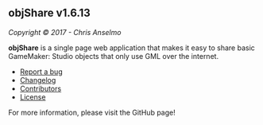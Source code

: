 objShare v1.6.13
---
_Copyright © 2017 - Chris Anselmo_

**objShare** is a single page web application that makes it easy to share basic GameMaker: Studio objects that only use GML over the internet.

 - [Report a bug](https://github.com/christopherwk210/objShare/issues)
 - [Changelog](https://github.com/christopherwk210/objShare/blob/master/CHANGELOG.md)
 - [Contributors](https://github.com/christopherwk210/objShare/tree/master#contributors--third-party-software)
 - [License](https://github.com/christopherwk210/objShare/blob/master/LICENSE)

For more information, please visit the GitHub page!
